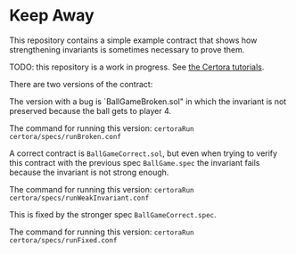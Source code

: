 # Keep Away

This repository contains a simple example contract that shows how strengthening
invariants is sometimes necessary to prove them.


TODO: this repository is a work in progress.  See [the Certora tutorials][tutorial].

[tutorial]: https://github.com/Certora/Tutorials/tree/master/07.Lesson_InductiveReasoning

There are two versions of the contract:

The version with a bug is `BallGameBroken.sol" in which the invariant is not preserved because the ball gets
to player 4.

The command for running this version:
```certoraRun certora/specs/runBroken.conf```

A correct contract is `BallGameCorrect.sol`, but even when trying to verify this contract with the previous spec `BallGame.spec` the invariant fails because the invariant is not strong enough.

The command for running this version:
```certoraRun certora/specs/runWeakInvariant.conf```

This is fixed by the stronger spec `BallGameCorrect.spec`.

The command for running this version:
```certoraRun certora/specs/runFixed.conf```




